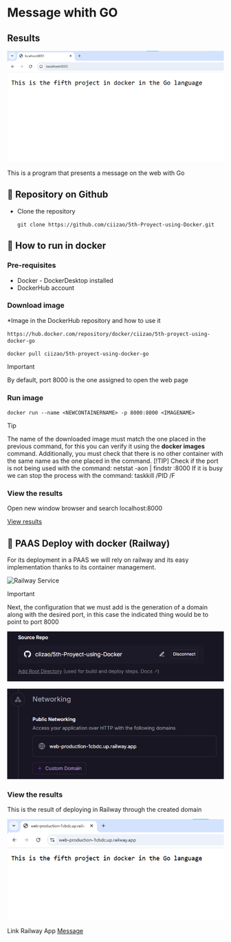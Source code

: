 # Message whith GO
## Results

<p align="center">
    <img src="Public/Images/Resultado.png" alt="Result ">
</p>

This is a program that presents a message on the web with Go

## :open_book: Repository on Github
* Clone the repository

    ```
    git clone https://github.com/ciizao/5th-Proyect-using-Docker.git
    ```

## :rocket: How to run in docker
### Pre-requisites
* Docker - DockerDesktop installed
* DockerHub account
### Download image

*Image in the DockerHub repository and how to use it

```
https://hub.docker.com/repository/docker/ciizao/5th-proyect-using-docker-go
```
```
docker pull ciizao/5th-proyect-using-docker-go
```
> [!IMPORTANT]
> By default, port 8000 is the one assigned to open the web page
### Run image
```
docker run --name <NEWCONTAINERNAME> -p 8000:8000 <IMAGENAME>
```
> [!TIP]
> The name of the downloaded image must match the one placed in the previous command, for this you can verify it using the **docker images** command. Additionally, you must check that there is no other container with the same name as the one placed in the command.
> [!TIP]
> Check if the port is not being used with the command: netstat -aon | findstr :8000
> If it is busy we can stop the process with the command: taskkill /PID <PID> /F

### View the results
Open new window browser and search localhost:8000

[View results](#results)

## :light_rail: PAAS Deploy with docker (Railway)
For its deployment in a PAAS we will rely on railway and its easy implementation thanks to its container management. 

![Railway Service](Public/ublic/Images/Railway1.png "Service")


> [!IMPORTANT]
> Next, the configuration that we must add is the generation of a domain along with the desired port, in this case the indicated thing would be to point to port 8000

![Generate Domain](Public/Images/Railway4.png "Domain")

![Generate Domain](Public/Images/Railway2.png "Domain")

### View the results

This is the result of deploying in Railway through the created domain

![Result Railway](Public/Images/RailwayResult.png "Domain")


Link Railway App
[Message](https://web-production-1cbdc.up.railway.app "click for visit")